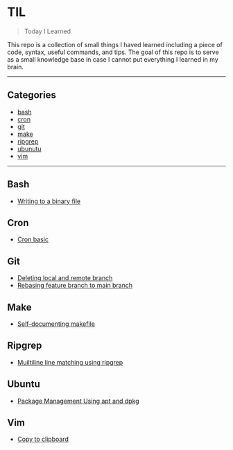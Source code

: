 # TIL

> Today I Learned

This repo is a collection of small things I haved learned including a piece of code, syntax, useful commands, and tips. The goal of this repo is to serve as a small knowledge base in case I cannot put everything I learned in my brain.

---

## Categories

* [bash](#bash)
* [cron](#cron)
* [git](#git)
* [make](#make)
* [ripgrep](#ripgrep)
* [ubunutu](#ubuntu)
* [vim](#vim)

---

## Bash
- [Writing to a binary file](bash/writing_to_a_binary_file.md)

## Cron
- [Cron basic](cron/cron_basic.md)

## Git
- [Deleting local and remote branch](git/deleting_local_and_remote_branch.md)
- [Rebasing feature branch to main branch](git/Rebasing_feature_branch_to_main_branch.md)

## Make
- [Self-documenting makefile](make/self-documenting_makefile.md)

## Ripgrep
- [Muiltiline line matching using ripgrep](ripgrep/muiltiline_line_matching_using_ripgrep.md)

## Ubuntu
- [Package Management Using apt and dpkg](ubuntu/Package_Management_Using_apt_and_dpkg.md)

## Vim
- [Copy to clipboard](vim/copy_to_clipboard.md)

